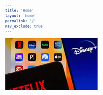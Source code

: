 ```yaml
---
title: 'Home'
layout: 'home'
permalink: '/'
nav_exclude: true
---
```



![logo][URL1]

[URL1]: https://raw.githubusercontent.com/PhantomNimbi/Native-Apps-Compiler/main/.github/assets/logo.png